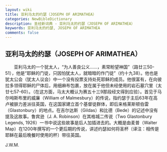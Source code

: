```yaml
---
layout: wiki
title: 亚利马太的约瑟（JOSEPH OF ARIMATHEA）
categories: NewBibleDictionary
description: 圣经新词典 - 亚利马太的约瑟（JOSEPH OF ARIMATHEA）
keywords: 亚利马太的约瑟, JOSEPH OF ARIMATHEA
comments: false
---
```


## 亚利马太的约瑟（JOSEPH OF ARIMATHEA）

　　亚利马太的一个犹太人，“为人善良公义……，素常盼望神国”（路廿三50-51），他是“耶稣的门徒，只因怕犹太人，就暗暗的作门徒”（约十九38）。他也是犹太公会（犹太人议会）中一个没有投票支持处死耶稣的成员。他很富有，在向彼拉多领得耶稣的尸体后，用细麻布包裹，放在属于他但未经使用的岩石墓穴里（太廿七57-60）。（在这方面，马太大概认为赛五十三9那段经文得到应验）。首见于马尔呣斯布里的威廉（William of Malmesbury）的传说，指约瑟于主后63年在高卢被腓力差派往英国，在这国家建立首个基督徒群体，即后来格莱斯顿伯雷（Glastonbury）的地点。在吉尔达斯（Gildas）和比德（Bede）的记述中没有提及这故事。鲁宾逊（J. A. Robinson）在其格城二传说（Two Glastonbury Legends, 1926）一书中说这些故事是后人加插进去的。大概是由麦普（Walter Map）在1200年撰写的一个更后期的传说，讲述约瑟如何将圣杯〔译注：相传是耶稣在最后晚餐时使用的杯〕带往英国。

J.W.M.








